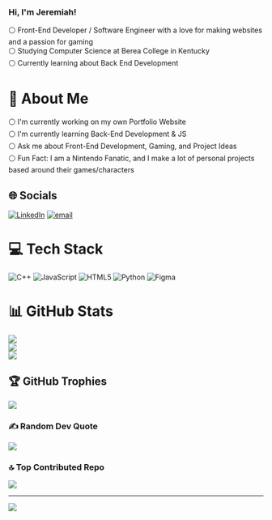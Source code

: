 ### Hi, I'm Jeremiah!

:white_circle: Front-End Developer / Software Engineer with a love for making websites and a passion for gaming<br/>
:white_circle: Studying Computer Science at Berea College in Kentucky<br/>
:white_circle: Currently learning about Back End Development

# 💫 About Me
:white_circle: I'm currently working on my own Portfolio Website<br> :white_circle: I'm currently learning Back-End Development & JS<br> :white_circle: Ask me about Front-End Development, Gaming, and Project Ideas<br> :white_circle: Fun Fact: I am a Nintendo Fanatic, and I make a lot of personal projects based around their games/characters


## 🌐 Socials
[![LinkedIn](https://img.shields.io/badge/LinkedIn-%230077B5.svg?logo=linkedin&logoColor=white)](https://linkedin.com/in/antwane-kennedy-a77795302/) [![email](https://img.shields.io/badge/Email-D14836?logo=gmail&logoColor=white)](mailto:antwanekenn@gmail.com) 

# 💻 Tech Stack
![C++](https://img.shields.io/badge/c++-%2300599C.svg?style=for-the-badge&logo=c%2B%2B&logoColor=white) ![JavaScript](https://img.shields.io/badge/javascript-%23323330.svg?style=for-the-badge&logo=javascript&logoColor=%23F7DF1E) ![HTML5](https://img.shields.io/badge/html5-%23E34F26.svg?style=for-the-badge&logo=html5&logoColor=white) ![Python](https://img.shields.io/badge/python-3670A0?style=for-the-badge&logo=python&logoColor=ffdd54) ![Figma](https://img.shields.io/badge/figma-%23F24E1E.svg?style=for-the-badge&logo=figma&logoColor=white)
# 📊 GitHub Stats
![](https://github-readme-stats.vercel.app/api?username=kennedyj2&theme=dark&hide_border=false&include_all_commits=false&count_private=false)<br/>
![](https://nirzak-streak-stats.vercel.app/?user=kennedyj2&theme=dark&hide_border=false)<br/>
![](https://github-readme-stats.vercel.app/api/top-langs/?username=kennedyj2&theme=dark&hide_border=false&include_all_commits=false&count_private=false&layout=compact)

## 🏆 GitHub Trophies
![](https://github-profile-trophy.vercel.app/?username=kennedyj2&theme=radical&no-frame=false&no-bg=false&margin-w=4)

### ✍️ Random Dev Quote
![](https://quotes-github-readme.vercel.app/api?type=horizontal&theme=radical)

### 🔝 Top Contributed Repo
![](https://github-contributor-stats.vercel.app/api?username=kennedyj2&limit=5&theme=dark&combine_all_yearly_contributions=true)

---
[![](https://visitcount.itsvg.in/api?id=kennedyj2&icon=0&color=0)](https://visitcount.itsvg.in)

<!-- Proudly created with GPRM ( https://gprm.itsvg.in ) -->
